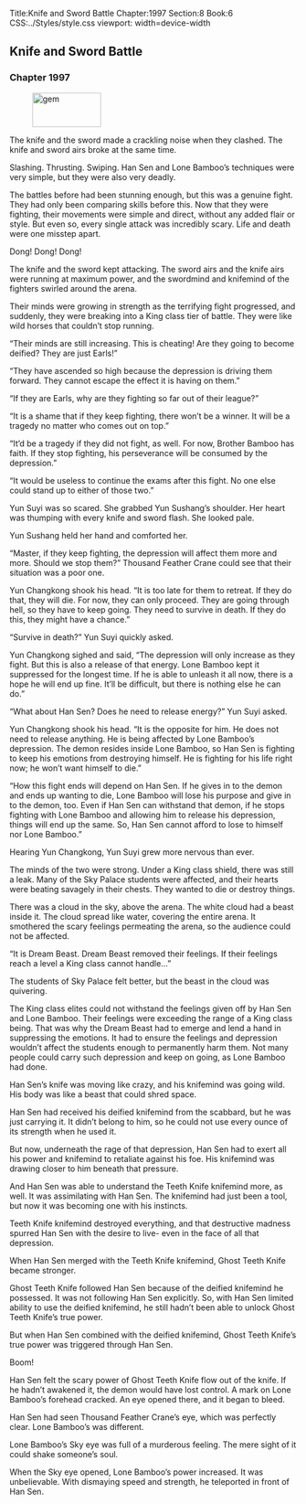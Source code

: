 Title:Knife and Sword Battle 
Chapter:1997 
Section:8 
Book:6 
CSS:../Styles/style.css 
viewport: width=device-width
  
## Knife and Sword Battle
### Chapter 1997
  
<figure>
	<img src="../Images/gem.gif" alt="gem" id="gem" width="120" height="60" />
</figure>
  

  
The knife and the sword made a crackling noise when they clashed. The knife and sword airs broke at the same time.

Slashing. Thrusting. Swiping. Han Sen and Lone Bamboo’s techniques were very simple, but they were also very deadly.

The battles before had been stunning enough, but this was a genuine fight. They had only been comparing skills before this. Now that they were fighting, their movements were simple and direct, without any added flair or style. But even so, every single attack was incredibly scary. Life and death were one misstep apart.

Dong! Dong! Dong!

The knife and the sword kept attacking. The sword airs and the knife airs were running at maximum power, and the swordmind and knifemind of the fighters swirled around the arena.

Their minds were growing in strength as the terrifying fight progressed, and suddenly, they were breaking into a King class tier of battle. They were like wild horses that couldn’t stop running.

“Their minds are still increasing. This is cheating! Are they going to become deified? They are just Earls!”

“They have ascended so high because the depression is driving them forward. They cannot escape the effect it is having on them.”

“If they are Earls, why are they fighting so far out of their league?”

“It is a shame that if they keep fighting, there won’t be a winner. It will be a tragedy no matter who comes out on top.”

“It’d be a tragedy if they did not fight, as well. For now, Brother Bamboo has faith. If they stop fighting, his perseverance will be consumed by the depression.”

“It would be useless to continue the exams after this fight. No one else could stand up to either of those two.”

Yun Suyi was so scared. She grabbed Yun Sushang’s shoulder. Her heart was thumping with every knife and sword flash. She looked pale.

Yun Sushang held her hand and comforted her.

“Master, if they keep fighting, the depression will affect them more and more. Should we stop them?” Thousand Feather Crane could see that their situation was a poor one.

Yun Changkong shook his head. “It is too late for them to retreat. If they do that, they will die. For now, they can only proceed. They are going through hell, so they have to keep going. They need to survive in death. If they do this, they might have a chance.”

“Survive in death?” Yun Suyi quickly asked.

Yun Changkong sighed and said, “The depression will only increase as they fight. But this is also a release of that energy. Lone Bamboo kept it suppressed for the longest time. If he is able to unleash it all now, there is a hope he will end up fine. It’ll be difficult, but there is nothing else he can do.”

“What about Han Sen? Does he need to release energy?” Yun Suyi asked.

Yun Changkong shook his head. “It is the opposite for him. He does not need to release anything. He is being affected by Lone Bamboo’s depression. The demon resides inside Lone Bamboo, so Han Sen is fighting to keep his emotions from destroying himself. He is fighting for his life right now; he won’t want himself to die.”

“How this fight ends will depend on Han Sen. If he gives in to the demon and ends up wanting to die, Lone Bamboo will lose his purpose and give in to the demon, too. Even if Han Sen can withstand that demon, if he stops fighting with Lone Bamboo and allowing him to release his depression, things will end up the same. So, Han Sen cannot afford to lose to himself nor Lone Bamboo.”

Hearing Yun Changkong, Yun Suyi grew more nervous than ever.

The minds of the two were strong. Under a King class shield, there was still a leak. Many of the Sky Palace students were affected, and their hearts were beating savagely in their chests. They wanted to die or destroy things.

There was a cloud in the sky, above the arena. The white cloud had a beast inside it. The cloud spread like water, covering the entire arena. It smothered the scary feelings permeating the arena, so the audience could not be affected.

“It is Dream Beast. Dream Beast removed their feelings. If their feelings reach a level a King class cannot handle…”

The students of Sky Palace felt better, but the beast in the cloud was quivering.

The King class elites could not withstand the feelings given off by Han Sen and Lone Bamboo. Their feelings were exceeding the range of a King class being. That was why the Dream Beast had to emerge and lend a hand in suppressing the emotions. It had to ensure the feelings and depression wouldn’t affect the students enough to permanently harm them. Not many people could carry such depression and keep on going, as Lone Bamboo had done.

Han Sen’s knife was moving like crazy, and his knifemind was going wild. His body was like a beast that could shred space.

Han Sen had received his deified knifemind from the scabbard, but he was just carrying it. It didn’t belong to him, so he could not use every ounce of its strength when he used it.

But now, underneath the rage of that depression, Han Sen had to exert all his power and knifemind to retaliate against his foe. His knifemind was drawing closer to him beneath that pressure.

And Han Sen was able to understand the Teeth Knife knifemind more, as well. It was assimilating with Han Sen. The knifemind had just been a tool, but now it was becoming one with his instincts.

Teeth Knife knifemind destroyed everything, and that destructive madness spurred Han Sen with the desire to live- even in the face of all that depression.

When Han Sen merged with the Teeth Knife knifemind, Ghost Teeth Knife became stronger.

Ghost Teeth Knife followed Han Sen because of the deified knifemind he possessed. It was not following Han Sen explicitly. So, with Han Sen limited ability to use the deified knifemind, he still hadn’t been able to unlock Ghost Teeth Knife’s true power.

But when Han Sen combined with the deified knifemind, Ghost Teeth Knife’s true power was triggered through Han Sen.

Boom!

Han Sen felt the scary power of Ghost Teeth Knife flow out of the knife. If he hadn’t awakened it, the demon would have lost control. A mark on Lone Bamboo’s forehead cracked. An eye opened there, and it began to bleed.

Han Sen had seen Thousand Feather Crane’s eye, which was perfectly clear. Lone Bamboo’s was different.

Lone Bamboo’s Sky eye was full of a murderous feeling. The mere sight of it could shake someone’s soul.

When the Sky eye opened, Lone Bamboo’s power increased. It was unbelievable. With dismaying speed and strength, he teleported in front of Han Sen.